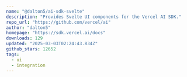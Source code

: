 ```yaml
---
name: "@dalton5/ai-sdk-svelte"
description: "Provides Svelte UI components for the Vercel AI SDK."
repo_url: "https://github.com/vercel/ai"
author: "dalton5"
homepage: "https://sdk.vercel.ai/docs"
downloads: 129
updated: "2025-03-03T02:24:43.834Z"
github_stars: 12652
tags: 
  - ui
  - integration
---
```

